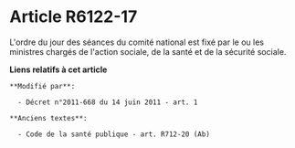# Article R6122-17

L'ordre du jour des séances du comité national est fixé par le ou les ministres chargés de l'action sociale, de la santé et
de la sécurité sociale.

**Liens relatifs à cet article**

	**Modifié par**:

	  - Décret n°2011-668 du 14 juin 2011 - art. 1

	**Anciens textes**:

	  - Code de la santé publique - art. R712-20 (Ab)
